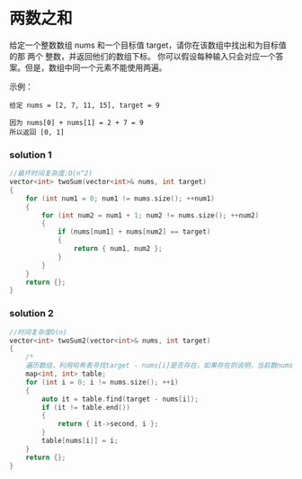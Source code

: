 # 两数之和

给定一个整数数组 nums 和一个目标值 target，请你在该数组中找出和为目标值的那 两个 整数，并返回他们的数组下标。
你可以假设每种输入只会对应一个答案。但是，数组中同一个元素不能使用两遍。

示例：

```
给定 nums = [2, 7, 11, 15], target = 9

因为 nums[0] + nums[1] = 2 + 7 = 9
所以返回 [0, 1]
```

### solution 1

```c++
//最坏时间复杂度:O(n^2)
vector<int> twoSum(vector<int>& nums, int target)
{
	for (int num1 = 0; num1 != nums.size(); ++num1)
	{
		for (int num2 = num1 + 1; num2 != nums.size(); ++num2)
		{
			if (nums[num1] + nums[num2] == target)
			{
				return { num1, num2 };
			}
		}
	}
	return {};
}
```

### solution 2

```c++
//时间复杂度O(n)
vector<int> twoSum2(vector<int>& nums, int target)
{
	/*
	遍历数组，利用哈希表寻找target - nums[i]是否存在，如果存在则说明，当前数nums[i]和哈希表当中的key是这两个数，返回；若不存在则将该数加入哈希表*/
	map<int, int> table;
	for (int i = 0; i != nums.size(); ++i)
	{
		auto it = table.find(target - nums[i]);
		if (it != table.end())
		{
			return { it->second, i };
		}
		table[nums[i]] = i;
	}
	return {};
}
```

